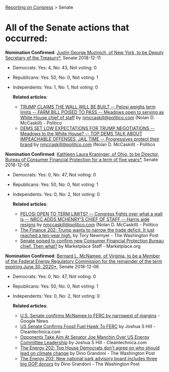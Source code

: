 [Reporting on Congress](index.md) &gt; Senate

All of the Senate actions that occurred:
=======================================

**Nomination Confirmed**: [Justin George Muzinich, of New York, to be Deputy Secretary of the Treasury*](https://www.senate.gov/legislative/LIS/roll_call_lists/roll_call_vote_cfm.cfm?congress=115&session=2&vote=00257), Senate 2018-12-11
* Democrats: Yes: 4, No: 43, Not voting: 0
* Republicans: Yes: 50, No: 0, Not voting: 1
* Independents: Yes: 1, No: 1, Not voting: 0

	**Related articles**:
	* [TRUMP CLAIMS THE WALL WILL BE BUILT -- Pelosi weighs term limits -- FARM BILL POISED TO PASS -- Meadows open to serving as White House chief of staff](https://www.politico.com/newsletters/huddle/2018/12/11/trump-claims-the-wall-will-be-built-pelosi-weighs-term-limits-farm-bill-poised-to-pass-meadows-open-to-serving-as-white-house-chief-of-staff-361083) by nmccaskill@politico.com (Nolan D. McCaskill) - Politico
	* [DEMS SET LOW EXPECTATIONS FOR TRUMP NEGOTIATIONS -- Meadows to the White House? -- TOP DEMS TALK ABOUT IMPEACHABLE OFFENSES, JAIL TIME -- Progressives protect their brand](https://www.politico.com/newsletters/huddle/2018/12/10/dems-set-low-expectations-for-trump-negotiations-meadows-to-the-white-house-top-dems-talk-about-impeachable-offenses-jail-time-progressives-protect-their-brand-359949) by nmccaskill@politico.com (Nolan D. McCaskill) - Politico

**Nomination Confirmed**: [Kathleen Laura Kraninger, of Ohio, to be Director, Bureau of Consumer Financial Protection for a term of five years*](https://www.senate.gov/legislative/LIS/roll_call_lists/roll_call_vote_cfm.cfm?congress=115&session=2&vote=00255), Senate 2018-12-06
* Democrats: Yes: 0, No: 47, Not voting: 0
* Republicans: Yes: 50, No: 0, Not voting: 1
* Independents: Yes: 0, No: 2, Not voting: 0

	**Related articles**:
	* [PELOSI OPEN TO TERM LIMITS? -- Congress fights over what a wall is -- NRCC ADDS MCHENRY'S CHIEF OF STAFF -- Harris aide resigns](https://www.politico.com/newsletters/huddle/2018/12/06/pelosi-open-to-term-limits-congress-fights-over-what-a-wall-is-nrcc-adds-mchenrys-chief-of-staff-harris-aide-resigns-358688) by nmccaskill@politico.com (Nolan D. McCaskill) - Politico
	* [The Finance 202: Trump wants to narrow the trade deficit. It just reached a ten-year high.](https://www.washingtonpost.com/news/powerpost/paloma/the-finance-202/2018/12/07/the-finance-202-trump-wants-to-narrow-the-trade-deficit-it-just-reached-a-ten-year-high/5c09931e1b326b67caba2b36/) by Tory Newmyer - The Washington Post
	* [Senate poised to confirm new Consumer Financial Protection Bureau chief. Then what?](https://www.marketplace.org/2018/12/03/your-money/senate-poised-confirm-new-consumer-financial-protection-bureau-chief-then-what) by Marketplace Staff - Marketplace.org

**Nomination Confirmed**: [Bernard L. McNamee, of Virginia, to be a Member of the Federal Energy Regulatory Commission for the remainder of the term expiring June 30, 2020*](https://www.senate.gov/legislative/LIS/roll_call_lists/roll_call_vote_cfm.cfm?congress=115&session=2&vote=00254), Senate 2018-12-06
* Democrats: Yes: 0, No: 47, Not voting: 0
* Republicans: Yes: 50, No: 0, Not voting: 1
* Independents: Yes: 0, No: 2, Not voting: 0

	**Related articles**:
	* [U.S. Senate confirms McNamee to FERC by narrowest of margins](http://feedproxy.google.com/~r/RenewableEnergyNewsRssFeed/~3/0pAXAz2rvTA/u-s-senate-confirms-mcnamee-to-ferc-by-narrowest-of-margins.html) - Google News
	* [US Senate Confirms Fossil Fuel Hawk To FERC](https://cleantechnica.com/2018/12/07/us-senate-confirms-fossil-fuel-hawk-to-ferc/) by Joshua S Hill - Cleantechnica.com
	* [Opponents Take Aim At Senator Joe Manchin Over US Energy Committee Leadership](https://cleantechnica.com/2018/12/06/opponents-take-aim-at-senator-joe-manchin-over-us-energy-committee-leadership/) by Joshua S Hill - Cleantechnica.com
	* [The Energy 202: Top House Democrats don't agree on who should lead on climate change](https://www.washingtonpost.com/news/powerpost/paloma/the-energy-202/2018/11/15/the-energy-202-top-house-democrats-don-t-agree-on-who-should-lead-on-climate-change/5becc9f91b326b392905483c/) by Dino Grandoni - The Washington Post
	* [The Energy 202: New national park advisory board includes three big GOP donors](https://www.washingtonpost.com/news/powerpost/paloma/the-energy-202/2018/12/07/the-energy-202-new-national-park-advisory-board-includes-three-big-gop-donors/5c0990891b326b67caba2b35/) by Dino Grandoni - The Washington Post

